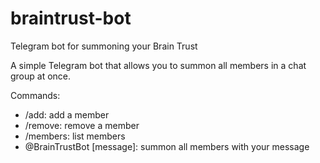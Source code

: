 # braintrust-bot
Telegram bot for summoning your Brain Trust

A simple Telegram bot that allows you to summon all members in a chat group at once. 

Commands:
- /add: add a member
- /remove: remove a member
- /members: list members
- @BrainTrustBot [message]: summon all members with your message
